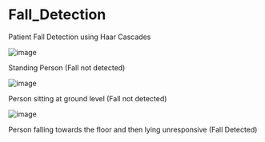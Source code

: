# Fall_Detection
Patient Fall Detection using Haar Cascades


![image](https://user-images.githubusercontent.com/83297868/117915928-3c45d900-b2b4-11eb-8706-9c57e2694e26.png)

Standing Person (Fall not detected)

![image](https://user-images.githubusercontent.com/83297868/117915956-41a32380-b2b4-11eb-92b0-a8704fa12cfe.png)

Person sitting at ground level (Fall not detected)

![image](https://user-images.githubusercontent.com/83297868/117915968-4a93f500-b2b4-11eb-8963-cf4b0a812508.png)

Person falling towards the floor and then lying unresponsive (Fall Detected)
